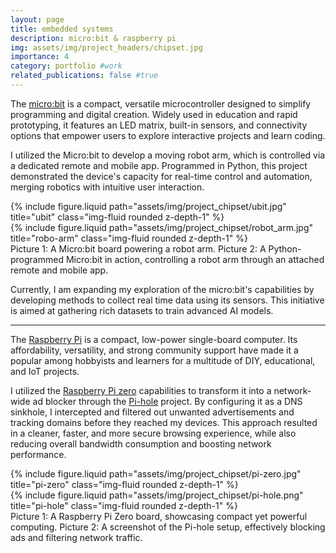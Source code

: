 ```yaml
---
layout: page
title: embedded systems
description: micro:bit & raspberry pi
img: assets/img/project_headers/chipset.jpg
importance: 4
category: portfolio #work
related_publications: false #true
---
```



The [micro:bit](https://microbit.org/) is a compact, versatile microcontroller designed to simplify programming and digital creation. Widely used in education and rapid prototyping, it features an LED matrix, built-in sensors, and connectivity options that empower users to explore interactive projects and learn coding.


I utilized the Micro:bit to develop a moving robot arm, which is controlled via a dedicated remote and mobile app. Programmed in Python, this project demonstrated the device's capacity for real-time control and automation, merging robotics with intuitive user interaction.


<div class="row justify-content-sm-center">
    <div class="col-sm-6 mt-3 mt-md-0">
        {% include figure.liquid path="assets/img/project_chipset/ubit.jpg" title="ubit" class="img-fluid rounded z-depth-1" %}
    </div>
    <div class="col-sm-6 mt-3 mt-md-0">
        {% include figure.liquid path="assets/img/project_chipset/robot_arm.jpg" title="robo-arm" class="img-fluid rounded z-depth-1" %}
    </div>
</div>
<div class="caption">
    Picture 1: A Micro:bit board powering a robot arm.  
    Picture 2: A Python-programmed Micro:bit in action, controlling a robot arm through an attached remote and mobile app.
</div>



Currently, I am expanding my exploration of the micro:bit's capabilities by developing methods to collect real time data using its sensors. This initiative is aimed at gathering rich datasets to train advanced AI models.

---

The [Raspberry Pi](https://en.wikipedia.org/wiki/Raspberry_Pi) is a compact, low-power single-board computer. Its affordability, versatility, and strong community support have made it a popular among hobbyists and learners for a multitude of DIY, educational, and IoT projects.

I utilized the [Raspberry Pi zero](https://www.raspberrypi.com/products/raspberry-pi-zero-2-w/) capabilities to transform it into a network-wide ad blocker through the [Pi-hole](https://pi-hole.net/) project. By configuring it as a DNS sinkhole, I intercepted and filtered out unwanted advertisements and tracking domains before they reached my devices. This approach resulted in a cleaner, faster, and more secure browsing experience, while also reducing overall bandwidth consumption and boosting network performance.


<div class="row justify-content-sm-center">
    <div class="col-sm-6 mt-3 mt-md-0">
        {% include figure.liquid path="assets/img/project_chipset/pi-zero.jpg" title="pi-zero" class="img-fluid rounded z-depth-1" %}
    </div>
    <div class="col-sm-6 mt-3 mt-md-0">
        {% include figure.liquid path="assets/img/project_chipset/pi-hole.png" title="pi-hole" class="img-fluid rounded z-depth-1" %}
    </div>
</div>
<div class="caption">
  Picture 1: A Raspberry Pi Zero board, showcasing compact yet powerful computing.  
  Picture 2: A screenshot of the Pi-hole setup, effectively blocking ads and filtering network traffic.
</div>

